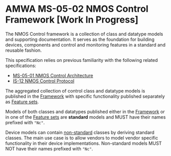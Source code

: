 # AMWA MS-05-02 NMOS Control Framework \[Work In Progress\]

The NMOS Control framework is a collection of class and datatype models and supporting documentation.
It serves as the foundation for building devices, components and control and monitoring features in a standard and reusable fashion.

This specification relies on previous familiarity with the following related specifications:

- [MS-05-01 NMOS Control Architecture](https://specs.amwa.tv/ms-05-01)
- [IS-12 NMOS Control Protocol](https://specs.amwa.tv/is-12)

The aggregated collection of control class and datatype models is published in the [Framework](Framework.md) with specific functionality published separately as [Feature sets](Feature%20sets.md).

Models of both classes and datatypes published either in the [Framework](Framework.md) or in one of the [Feature sets](Feature%20sets.md) are __standard__ models and MUST have their names prefixed with `"Nc"`.

Device models can contain [non-standard](Framework.md#ncclassid) classes by deriving standard classes. The main use case is to allow vendors to model vendor specific functionality in their device implementations. Non-standard models MUST NOT have their names prefixed with `"Nc"`.
